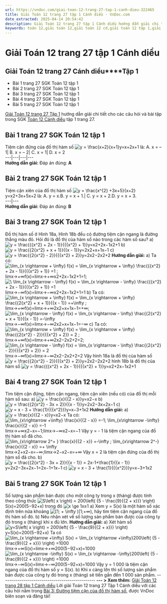 ```yaml
---
url: https://vndoc.com/giai-toan-12-trang-27-tap-1-canh-dieu-322465
title: Giải Toán 12 trang 27 tập 1 Cánh diều - VnDoc.com
date_extracted: 2025-04-14 20:54:42
description: Giải Toán 12 trang 27 tập 1 Cánh diều hướng dẫn giải chi tiết các câu hỏi và bài tập trong SGK Toán 12 Cánh diều tập 1.
keywords: toán 12,giải toán 12,giải toán 12 cd,giải toán 12 tập 1,giải toán 12 Cánh diều,toán 12 Cánh diều tập 1,toán 12 Cánh diều,Toán 12 Cánh diều Bài 3,giải Toán 12 Cánh diều Bài 3,toán 12 cd bài 3,Toán 12 Cánh diều bài 3 Đường tiệm cận của đồ thị hàm số,Đường tiệm cận của đồ thị hàm số,giải toán 12 trang 22,giải toán 12 trang 23,giải toán 12 trang 24,giải toán 12 trang 25,giải toán 12 trang 26,giải toán 12 trang 27,toán 12 trang 27,Toán 12 cánh diều trang 27,giải Toán 12 cánh diều trang 27
---
```


# Giải Toán 12 trang 27 tập 1 Cánh diều
## **Giải Toán 12 trang 27 Cánh diều****Tập 1**
  * Bài 1 trang 27 SGK Toán 12 tập 1
  * Bài 2 trang 27 SGK Toán 12 tập 1
  * Bài 3 trang 27 SGK Toán 12 tập 1
  * Bài 4 trang 27 SGK Toán 12 tập 1
  * Bài 5 trang 27 SGK Toán 12 tập 1

[Giải Toán 12 trang 27 Tập 1](<https://vndoc.com/giai-toan-12-trang-27-tap-1-canh-dieu-322465>) hướng dẫn giải chi tiết cho các câu hỏi và bài tập trong SGK [Toán 12 Cánh diều](<https://vndoc.com/toan-12-canh-dieu>) tập 1 trang 27.
## Bài 1 trang 27 SGK Toán 12 tập 1
Tiệm cận đứng của đồ thị hàm số ![y = \\frac{x+2}{x+1}](https://i.vdoc.vn/data/image/blank.png)y=x+2x+1 là:
A. x = – 1| B. x = – 2| C. x = 1| D. x = 2  
---|---|---|---  
**Hướng dẫn giải:**
Đáp án đúng: **A**
## Bài 2 trang 27 SGK Toán 12 tập 1
Tiệm cận xiên của đồ thị hàm số ![y = \\frac{x^{2} +3x+5}{x+2}](https://i.vdoc.vn/data/image/blank.png)y=x2+3x+5x+2 là:
A. y = x.B. y = x + 1.| C. y = x + 2.D. y = x + 3.  
---|---  
**Hướng dẫn giải:**
Đáp án đúng: **B**
## Bài 3 trang 27 SGK Toán 12 tập 1
Đồ thị hàm số ở Hình 18a, Hình 18b đều có đường tiệm cận ngang là đường thẳng màu đỏ. Hỏi đó là đồ thị của hàm số nào trong các hàm số sau?
a\) ![y = \\frac{{{x^2} + 2x - 1}}{{{x^2} + 1}}](https://i.vdoc.vn/data/image/blank.png)y=x2+2x−1x2+1
b\) ![y = \\frac{{2{x^2} + x + 1}}{{x - 1}}](https://i.vdoc.vn/data/image/blank.png)y=2x2+x+1x−1
c\) ![y = \\frac{{2{x^2} - 2}}{{{x^2} + 2}}](https://i.vdoc.vn/data/image/blank.png)y=2x2−2x2+2
**Hướng dẫn giải:**
a\) Ta có: ![\\lim_{x \\rightarrow + \\infty} f\(x\) = \\lim_{x \\rightarrow + \\infty} \\frac{{{x^2} + 2x - 1}}{{{x^2} + 1}} =1 ;](https://i.vdoc.vn/data/image/blank.png)limx→+∞f\(x\)=limx→+∞x2+2x−1x2+1=1;
![\\ \\lim_{x \\rightarrow - \\infty} f\(x\) = \\lim_{x \\rightarrow - \\infty} \\frac{{{x^2} + 2x - 1}}{{{x^2} + 1}} =1](https://i.vdoc.vn/data/image/blank.png) limx→−∞f\(x\)=limx→−∞x2+2x−1x2+1=1
b\) Ta có: ![\\lim_{x \\rightarrow + \\infty} f\(x\) = \\lim_{x \\rightarrow + \\infty}  \\frac{{2{x^2} + x + 1}}{{x - 1}}  =+\\infty ;](https://i.vdoc.vn/data/image/blank.png)limx→+∞f\(x\)=limx→+∞2x2+x+1x−1=+∞;
![\\lim_{x \\rightarrow - \\infty} f\(x\) = \\lim_{x \\rightarrow - \\infty}  \\frac{{2{x^2} + x + 1}}{{x - 1}}  =-\\infty](https://i.vdoc.vn/data/image/blank.png)limx→−∞f\(x\)=limx→−∞2x2+x+1x−1=−∞
c\) Ta có: ![\\lim_{x \\rightarrow + \\infty} f\(x\) = \\lim_{x \\rightarrow + \\infty}  \\frac{{2{x^2} - 2}}{{{x^2} + 2}}   = 2 ;](https://i.vdoc.vn/data/image/blank.png)limx→+∞f\(x\)=limx→+∞2x2−2x2+2=2;
![\\lim_{x \\rightarrow - \\infty} f\(x\) = \\lim_{x \\rightarrow - \\infty}  \\frac{{2{x^2} - 2}}{{{x^2} + 2}}   = 2](https://i.vdoc.vn/data/image/blank.png)limx→−∞f\(x\)=limx→−∞2x2−2x2+2=2
Vậy hình 18a là đồ thị của hàm số ![y = \\frac{{2{x^2} - 2}}{{{x^2} + 2}}](https://i.vdoc.vn/data/image/blank.png)y=2x2−2x2+2
hình 18b là đồ thị của hàm số ![y = \\frac{{{x^2} + 2x - 1}}{{{x^2} + 1}}](https://i.vdoc.vn/data/image/blank.png)y=x2+2x−1x2+1
## Bài 4 trang 27 SGK Toán 12 tập 1
Tìm tiệm cận đứng, tiệm cận ngang, tiệm cận xiên \(nếu có\) của đồ thị mỗi hàm số sau:
a\) ![y = \\frac{x}{{2 - x}}](https://i.vdoc.vn/data/image/blank.png)y=x2−x
b\) ![y = \\frac{{2{x^2} - 3x + 2}}{{x - 1}}](https://i.vdoc.vn/data/image/blank.png)y=2x2−3x+2x−1
c\) ![y = x - 3 + \\frac{1}{{{x^2}}}](https://i.vdoc.vn/data/image/blank.png)y=x−3+1x2
**Hướng dẫn giải:**
a\) ![y = \\frac{x}{{2 - x}}](https://i.vdoc.vn/data/image/blank.png)y=x2−x
Ta có: ![\\lim_{x\\rightarrow +\\infty}  \\frac{x}{{2 - x}} =-1;  \\lim_{x\\rightarrow -\\infty}  \\frac{x}{{2 - x}} =-1](https://i.vdoc.vn/data/image/blank.png)limx→+∞x2−x=−1;limx→−∞x2−x=−1
Vậy y = - 1 là tiệm cận ngang của đồ thị hàm số đã cho.
![\\lim_{x\\rightarrow 2^+ }  \\frac{x}{{2 - x}} =-\\infty ;  \\lim_{x\\rightarrow 2^-}  \\frac{x}{{2 - x}} =+ \\infty](https://i.vdoc.vn/data/image/blank.png)limx→2+x2−x=−∞;limx→2−x2−x=+∞
Vậy x = 2 là tiệm cận đứng của đồ thị hàm số đã cho.
b\) ![y = \\frac{{2{x^2} - 3x + 2}}{{x - 1}} = 2x-1+\\frac{1}{{x - 1}}](https://i.vdoc.vn/data/image/blank.png)y=2x2−3x+2x−1=2x−1+1x−1
c\) ![y = x - 3 + \\frac{1}{{{x^2}}}](https://i.vdoc.vn/data/image/blank.png)y=x−3+1x2
## Bài 5 trang 27 SGK Toán 12 tập 1
Số lượng sản phẩm bán được cho một công ty trong x \(tháng\) được tính theo công thức
![S\\left\( x \\right\) = 200\\left\( {5 - \\frac{9}{{2 + x}}} \\right\)](https://i.vdoc.vn/data/image/blank.png)S\(x\)=200\(5−92+x\) trong đó ![x \\ge 1](https://i.vdoc.vn/data/image/blank.png)x≥1
a\) Xem y = S\(x\) là một hàm số xác định trên nửa khoảng ![\[1; + \\infty \)](https://i.vdoc.vn/data/image/blank.png)\[1;+∞\), hãy tìm tiệm cận ngang của đồ thị hàm số đó.
b\) Nêu nhận xét về số lượng sản phẩm bán được của công ty đó trong x \(tháng\) khi x đủ lớn.
**Hướng dẫn giải:**
a\) Xét hàm số ![y=S\\left\( x \\right\) = 200\\left\( {5 - \\frac{9}{{2 + x}}} \\right\)](https://i.vdoc.vn/data/image/blank.png)y=S\(x\)=200\(5−92+x\)
Ta có ![\\lim_{x \\rightarrow +\\infty} S\(x\) = \\lim_{x \\rightarrow +\\infty}200\\left\( {5 - \\frac{9}{{2 + x}}} \\right\) =1000](https://i.vdoc.vn/data/image/blank.png)limx→+∞S\(x\)=limx→+∞200\(5−92+x\)=1000
![\\lim_{x \\rightarrow -\\infty} S\(x\) = \\lim_{x \\rightarrow -\\infty}200\\left\( {5 - \\frac{9}{{2 + x}}} \\right\) =1000](https://i.vdoc.vn/data/image/blank.png)limx→−∞S\(x\)=limx→−∞200\(5−92+x\)=1000
Vậy y = 1 000 là tiệm cận ngang của đồ thị hàm số y = S\(x\).
b\) Khi x càng lớn thì số lượng sản phẩm bán được của công ty đó trong x \(tháng\) sẽ tiến gần đến 1 000 sản phẩm.
\-----------------------------------------------
**\--- > Xem thêm:** [Giải Toán 12 trang 28 tập 1 Cánh diều](<https://vndoc.com/giai-toan-12-trang-28-tap-1-canh-dieu-323102>)
Lời giải Toán 12 trang 27 Tập 1 Cánh diều với các câu hỏi nằm trong [Bài 3: Đường tiệm cận của đồ thị hàm số](<https://vndoc.com/toan-12-canh-dieu-bai-3-duong-tiem-can-cua-do-thi-ham-so-320563>), được VnDoc biên soạn và đăng tải\!
